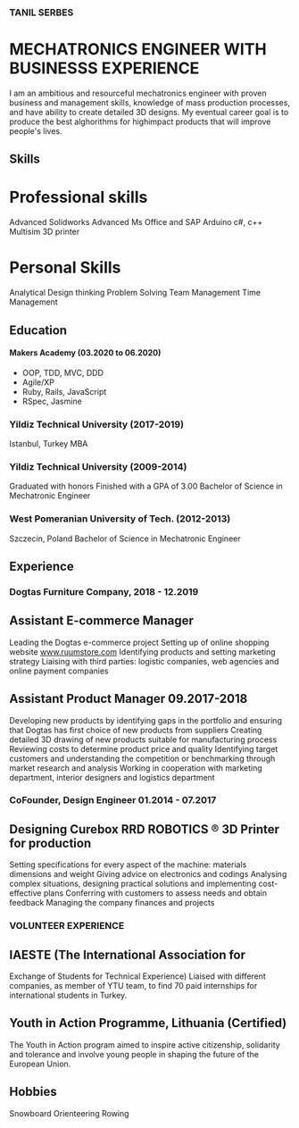 ### TANIL SERBES

# MECHATRONICS ENGINEER WITH BUSINESSS EXPERIENCE

I am an ambitious and resourceful mechatronics engineer with
proven business and management skills, knowledge of mass
production processes, and have ability to create detailed 3D designs.
My eventual career goal is to produce the best alghorithms for highimpact
products that will improve people's lives.

## Skills

# Professional skills
Advanced Solidworks
Advanced Ms Office and SAP
Arduino
c#, c++
Multisim
3D printer

# Personal Skills
Analytical
Design thinking
Problem Solving
Team Management
Time Management


## Education

#### Makers Academy (03.2020 to 06.2020)

- OOP, TDD, MVC, DDD
- Agile/XP
- Ruby, Rails, JavaScript
- RSpec, Jasmine

### Yildiz Technical University (2017-2019)
Istanbul, Turkey
MBA

### Yildiz Technical University (2009-2014)
Graduated with honors
Finished with a GPA of 3.00
Bachelor of Science in Mechatronic Engineer

### West Pomeranian University of Tech. (2012-2013)
Szczecin, Poland
Bachelor of Science in Mechatronic Engineer

## Experience

### Dogtas Furniture Company, 2018 - 12.2019
## Assistant E-commerce Manager
Leading the Dogtas e-commerce project
Setting up of online shopping website www.ruumstore.com
Identifying products and setting marketing strategy
Liaising with third parties: logistic companies, web agencies
and online payment companies

## Assistant Product Manager 09.2017-2018
Developing new products by identifying gaps in the portfolio
and ensuring that Dogtas has first choice of new products from
suppliers
Creating detailed 3D drawing of new products suitable for
manufacturing process
Reviewing costs to determine product price and quality
Identifying target customers and understanding the
competition or benchmarking through market research and
analysis
Working in cooperation with marketing department, interior
designers and logistics department

### CoFounder, Design Engineer 01.2014 - 07.2017
## Designing Curebox RRD ROBOTICS ® 3D Printer for production
Setting specifications for every aspect of the machine: materials
dimensions and weight
Giving advice on electronics and codings
Analysing complex situations, designing practical solutions and
implementing cost-effective plans
Conferring with customers to assess needs and obtain feedback
Managing the company finances and projects

### VOLUNTEER EXPERIENCE
## IAESTE (The International Association for
Exchange of Students for Technical Experience)
Liaised with different companies, as member of YTU
team, to find 70 paid internships for international
students in Turkey.

## Youth in Action Programme, Lithuania (Certified)
The Youth in Action program aimed to inspire
active citizenship, solidarity and tolerance and
involve young people in shaping the future of the
European Union.


## Hobbies

Snowboard Orienteering Rowing
